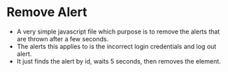# Remove Alert  
- A very simple javascript file which purpose is to remove the alerts that are thrown after a few seconds.  
- The alerts this applies to is the incorrect login credentials and log out alert.  
- It just finds the alert by id, waits 5 seconds, then removes the element.  